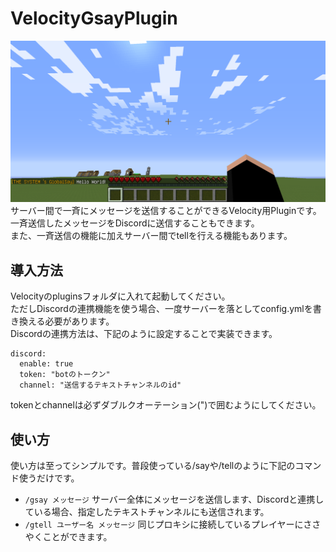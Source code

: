 # VelocityGsayPlugin
![IMAGE.png](IMAGE.png)
サーバー間で一斉にメッセージを送信することができるVelocity用Pluginです。</br>
一斉送信したメッセージをDiscordに送信することもできます。</br>
また、一斉送信の機能に加えサーバー間でtellを行える機能もあります。</br>

## 導入方法
Velocityのpluginsフォルダに入れて起動してください。</br>
ただしDiscordの連携機能を使う場合、一度サーバーを落としてconfig.ymlを書き換える必要があります。</br>
Discordの連携方法は、下記のように設定することで実装できます。</br>
```
discord:
  enable: true
  token: "botのトークン"
  channel: "送信するテキストチャンネルのid"
```
tokenとchannelは必ずダブルクオーテーション(")で囲むようにしてください。</br>

## 使い方
使い方は至ってシンプルです。普段使っている/sayや/tellのように下記のコマンド使うだけです。</br>
* ```/gsay メッセージ``` サーバー全体にメッセージを送信します、Discordと連携している場合、指定したテキストチャンネルにも送信されます。</br>
* ```/gtell ユーザー名 メッセージ``` 同じプロキシに接続しているプレイヤーにささやくことができます。</br>

